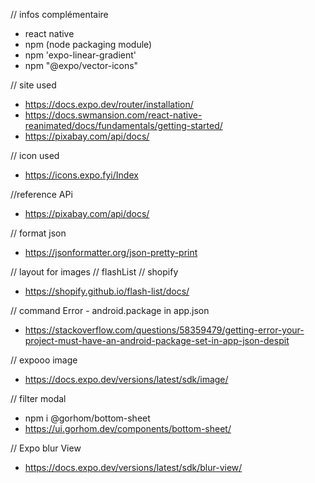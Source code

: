 // infos complémentaire
- react native 
- npm (node packaging module)
- npm 'expo-linear-gradient'
- npm "@expo/vector-icons"

// site used
- https://docs.expo.dev/router/installation/
- https://docs.swmansion.com/react-native-reanimated/docs/fundamentals/getting-started/
- https://pixabay.com/api/docs/

// icon used
- https://icons.expo.fyi/Index

//reference APi
- https://pixabay.com/api/docs/


// format json
- https://jsonformatter.org/json-pretty-print

// layout for images // flashList // shopify
- https://shopify.github.io/flash-list/docs/

// command Error - android.package in app.json
- https://stackoverflow.com/questions/58359479/getting-error-your-project-must-have-an-android-package-set-in-app-json-despit

// expooo image 
- https://docs.expo.dev/versions/latest/sdk/image/

// filter modal 
- npm i @gorhom/bottom-sheet
- https://ui.gorhom.dev/components/bottom-sheet/

// Expo blur View
- https://docs.expo.dev/versions/latest/sdk/blur-view/
